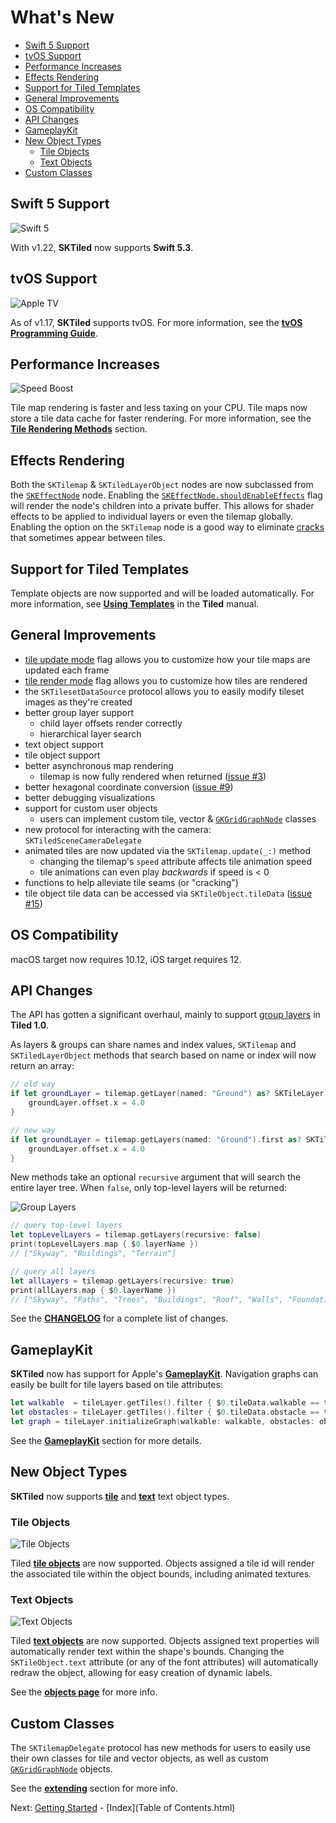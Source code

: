 # What's New
- [Swift 5 Support](#swift5-support)
- [tvOS Support](#tvos-support)
- [Performance Increases](#performance-increases)
- [Effects Rendering](#effects-rendering)
- [Support for Tiled Templates](#support-for-tiled-templates)
- [General Improvements](#general-improvements)
- [OS Compatibility](#os-compatibility)
- [API Changes](#api-changes)
- [GameplayKit](#gameplaykit)
- [New Object Types](#new-object-types)
    - [Tile Objects](#tile-objects)
    - [Text Objects](#text-objects)
- [Custom Classes](#custom-classes)



## Swift 5 Support

![Swift 5][swift-5-img]

With v1.22, **SKTiled** now supports **Swift 5.3**.

## tvOS Support

![Apple TV][appletv-img]

As of v1.17, **SKTiled** supports tvOS. For more information, see the [**tvOS Programming Guide**][tvos-programming-url].


## Performance Increases

![Speed Boost][speed-boost-img]

Tile map rendering is faster and less taxing on your CPU. Tile maps now store a tile data cache for faster rendering. For more information, see the [**Tile Rendering Methods**][tile-rendering-methods-url] section.

## Effects Rendering

Both the `SKTilemap` & `SKTiledLayerObject` nodes are now subclassed from the [`SKEffectNode`][skeffectnode-url] node. Enabling the [`SKEffectNode.shouldEnableEffects`][skeffectnode-shouldenableeffects-url] flag will render the node's children into a private buffer. This allows for shader effects to be applied to individual layers or even the tilemap globally. Enabling the option on the `SKTilemap` node is a good way to eliminate [cracks][troubleshooting-tile-cracking-url] that sometimes appear between tiles.


## Support for Tiled Templates

Template objects are now supported and will be loaded automatically. For more information, see [**Using Templates**][templates-url] in the **Tiled** manual.


## General Improvements
- [tile update mode][tileupdatemode-url] flag allows you to customize how your tile maps are updated each frame
- [tile render mode][tilerendermode-url] flag allows you to customize how tiles are rendered
- the `SKTilesetDataSource` protocol allows you to easily modify tileset images as they're created
- better group layer support
    - child layer offsets render correctly
    - hierarchical layer search
- text object support
- tile object support
- better asynchronous map rendering
    - tilemap is now fully rendered when returned ([issue #3][issue3-url])
- better hexagonal coordinate conversion ([issue #9][issue9-url])
- better debugging visualizations
- support for custom user objects
    - users can implement custom tile, vector & [`GKGridGraphNode`][gkgridgraphnode-url] classes
- new protocol for interacting with the camera: `SKTiledSceneCameraDelegate`
- animated tiles are now updated via the `SKTilemap.update(_:)` method
    - changing the tilemap's `speed` attribute affects tile animation speed
    - tile animations can even play *backwards* if speed is < 0
- functions to help alleviate tile seams (or "cracking")
- tile object tile data can be accessed via `SKTileObject.tileData` ([issue #15][issue15-url])


## OS Compatibility

macOS target now requires 10.12, iOS target requires 12.


## API Changes

The API has gotten a significant overhaul, mainly to support [group layers][group-layers-url] in **Tiled 1.0**.

As layers & groups can share names and index values, `SKTilemap` and `SKTiledLayerObject` methods that search based on name or index will now return an array:

```swift
// old way
if let groundLayer = tilemap.getLayer(named: "Ground") as? SKTileLayer {
    groundLayer.offset.x = 4.0
}

// new way
if let groundLayer = tilemap.getLayers(named: "Ground").first as? SKTileLayer {
    groundLayer.offset.x = 4.0
}
```

New methods take an optional `recursive` argument that will search the entire layer tree. When `false`, only top-level layers will be returned:

![Group Layers](images/group-recursive.png)

```swift
// query top-level layers
let topLevelLayers = tilemap.getLayers(recursive: false)
print(topLevelLayers.map { $0.layerName })
// ["Skyway", "Buildings", "Terrain"]

// query all layers
let allLayers = tilemap.getLayers(recursive: true)
print(allLayers.map { $0.layerName })
// ["Skyway", "Paths", "Trees", "Buildings", "Roof", "Walls", "Foundation", "Terrain", "Ground", "Water"]
```


See the [**CHANGELOG**][sktiled-changelog-url] for a complete list of changes.



## GameplayKit

**SKTiled** now has support for Apple's [**GameplayKit**][gameplaykit-url]. Navigation graphs can easily be built for tile layers based on tile attributes:

```swift
let walkable  = tileLayer.getTiles().filter { $0.tileData.walkable == true }
let obstacles = tileLayer.getTiles().filter { $0.tileData.obstacle == true }
let graph = tileLayer.initializeGraph(walkable: walkable, obstacles: obstacles, diagonalsAllowed: false)!
```

See the [**GameplayKit**](gameplaykit.html) section for more details.


## New Object Types

**SKTiled** now supports [**tile**][tile-objects-url] and [**text**][text-objects-url] text object types.

### Tile Objects

![Tile Objects][tile-objects-gif]

Tiled [**tile objects**][tile-objects-url] are now supported. Objects assigned a tile id will render the associated tile within the object bounds, including animated textures.


### Text Objects


![Text Objects][text-objects-gif]

Tiled [**text objects**][text-objects-url] are now supported. Objects assigned text properties will automatically render text within the shape's bounds. Changing the `SKTileObject.text` attribute (or any of the font attributes) will automatically redraw the object, allowing for easy creation of dynamic labels.


See the [**objects page**](objects.html#tile-objects) for more info.

## Custom Classes

The `SKTilemapDelegate` protocol has new methods for users to easily use their own classes for tile and vector objects, as well as custom [`GKGridGraphNode`][gkgridgraphnode-url] objects.


See the [**extending**][extending-url] section for more info.

Next: [Getting Started](getting-started.html) - [Index](Table of Contents.html)

<!--- Tiled --->

[tiled-doc-url]:http://doc.mapeditor.org
[group-layers-url]:http://doc.mapeditor.org/manual/layers/#group-layers
[tile-objects-url]:http://doc.mapeditor.org/manual/objects/#insert-tile
[text-objects-url]:http://doc.mapeditor.org/manual/objects/#insert-text
[templates-url]: https://doc.mapeditor.org/en/stable/manual/using-templates/

<!--- Documentation --->

[sktiled-doc-url]:https://mfessenden.github.io/SKTiled
[sktiled-changelog-url]:https://github.com/mfessenden/SKTiled/blob/master/CHANGELOG.md
[troubleshooting-tile-cracking-url]:troubleshooting.html#tile-cracking
[appletv-img]:images/appletv.png
[speed-boost-img]:images/speed-boost.png
[swift-5-img]:images/swift5-logo.svg

[issue3-url]:https://github.com/mfessenden/SKTiled/issues/3
[issue9-url]:https://github.com/mfessenden/SKTiled/issues/9
[issue15-url]:https://github.com/mfessenden/SKTiled/issues/15
[extending-url]:extending.html
[tile-objects-gif]:images/tile-objects.gif
[text-objects-gif]:images/text-objects.gif
[tilerendermode-url]:working-with-tiles.html#tile-render-mode
[tileupdatemode-url]:working-with-maps.html#rendering-tiles
[tile-rendering-methods-url]:working-with-maps.html#tile-rendering-methods

<!--- Apple --->

[spritekit-url]:https://developer.apple.com/documentation/spritekit
[sknode-url]:https://developer.apple.com/documentation/spritekit/sknode
[skspritenode-url]:https://developer.apple.com/documentation/spritekit/skspritenode
[skscene-url]:https://developer.apple.com/documentation/spritekit/skscene
[gameplaykit-url]:https://developer.apple.com/documentation/gameplaykit
[gkgridgraph-url]:https://developer.apple.com/documentation/gameplaykit/gkgridgraph
[gkgridgraphnode-url]:https://developer.apple.com/documentation/gameplaykit/gkgridgraphnode
[skeffectnode-url]:https://developer.apple.com/documentation/spritekit/skeffectnode
[skeffectnode-shouldenableeffects-url]:https://developer.apple.com/documentation/spritekit/skeffectnode/1459385-shouldenableeffects
[tvos-programming-url]:https://developer.apple.com/library/archive/documentation/General/Conceptual/AppleTV_PG/index.html
